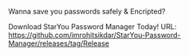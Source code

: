 Wanna save you passwords safely & Encripted?

Download StarYou Password Manager Today!
URL: https://github.com/imrohitsikdar/StarYou-Password-Manager/releases/tag/Release
